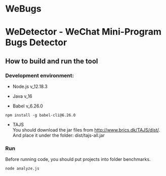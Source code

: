 # WeBugs
# WeDetector - WeChat Mini-Program Bugs Detector

## How to build and run the tool
### Development environment:

- Node.js  v_12.18.3

- Java  v_16

- Babel  v_6.26.0
```
npm install -g babel-cli@6.26.0
```

- TAJS  
You should download the jar files from http://www.brics.dk/TAJS/dist/.
 And place it under the folder: dist/tajs-all.jar

### Run
Before running code, you should put projects into folder benchmarks.

```
node analyze.js
```